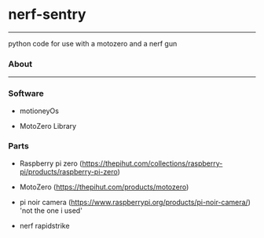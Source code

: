 # nerf-sentry

<hr/>

python code for use with a motozero and a nerf gun

### About

<hr/>

### Software

* motioneyOs

* MotoZero Library


### Parts

* Raspberry pi zero (https://thepihut.com/collections/raspberry-pi/products/raspberry-pi-zero)

* MotoZero (https://thepihut.com/products/motozero) 

* pi noir camera (https://www.raspberrypi.org/products/pi-noir-camera/) 'not the one i used'

* nerf rapidstrike
